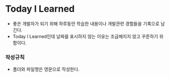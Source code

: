 # Today I Learned
+ 좋은 개발자가 되기 위해 하루동안 학습한 내용이나 개발관련 경험들을 기록으로 남긴다.
+ Today I Learned인데 날짜를 표시하지 않는 이유는 조급해지지 않고 꾸준하기 위함이다.

### 작성규칙
+ 폴더와 파일명은 영문으로 작성한다.
